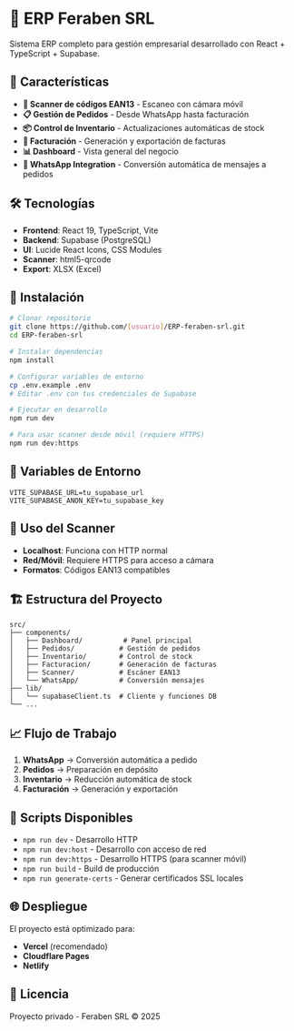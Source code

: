 # 🏢 ERP Feraben SRL

Sistema ERP completo para gestión empresarial desarrollado con React + TypeScript + Supabase.

## 🚀 Características

- **📱 Scanner de códigos EAN13** - Escaneo con cámara móvil
- **📋 Gestión de Pedidos** - Desde WhatsApp hasta facturación
- **📦 Control de Inventario** - Actualizaciones automáticas de stock
- **🧾 Facturación** - Generación y exportación de facturas
- **📊 Dashboard** - Vista general del negocio
- **💬 WhatsApp Integration** - Conversión automática de mensajes a pedidos

## 🛠️ Tecnologías

- **Frontend**: React 19, TypeScript, Vite
- **Backend**: Supabase (PostgreSQL)
- **UI**: Lucide React Icons, CSS Modules
- **Scanner**: html5-qrcode
- **Export**: XLSX (Excel)

## 🔧 Instalación

```bash
# Clonar repositorio
git clone https://github.com/[usuario]/ERP-feraben-srl.git
cd ERP-feraben-srl

# Instalar dependencias
npm install

# Configurar variables de entorno
cp .env.example .env
# Editar .env con tus credenciales de Supabase

# Ejecutar en desarrollo
npm run dev

# Para usar scanner desde móvil (requiere HTTPS)
npm run dev:https
```

## 🔐 Variables de Entorno

```env
VITE_SUPABASE_URL=tu_supabase_url
VITE_SUPABASE_ANON_KEY=tu_supabase_key
```

## 📱 Uso del Scanner

- **Localhost**: Funciona con HTTP normal
- **Red/Móvil**: Requiere HTTPS para acceso a cámara
- **Formatos**: Códigos EAN13 compatibles

## 🏗️ Estructura del Proyecto

```
src/
├── components/
│   ├── Dashboard/          # Panel principal
│   ├── Pedidos/           # Gestión de pedidos
│   ├── Inventario/        # Control de stock
│   ├── Facturacion/       # Generación de facturas
│   ├── Scanner/           # Escáner EAN13
│   └── WhatsApp/          # Conversión mensajes
├── lib/
│   └── supabaseClient.ts  # Cliente y funciones DB
└── ...
```

## 📈 Flujo de Trabajo

1. **WhatsApp** → Conversión automática a pedido
2. **Pedidos** → Preparación en depósito
3. **Inventario** → Reducción automática de stock
4. **Facturación** → Generación y exportación

## 🔧 Scripts Disponibles

- `npm run dev` - Desarrollo HTTP
- `npm run dev:host` - Desarrollo con acceso de red
- `npm run dev:https` - Desarrollo HTTPS (para scanner móvil)
- `npm run build` - Build de producción
- `npm run generate-certs` - Generar certificados SSL locales

## 🌐 Despliegue

El proyecto está optimizado para:
- **Vercel** (recomendado)
- **Cloudflare Pages**
- **Netlify**

## 📄 Licencia

Proyecto privado - Feraben SRL © 2025
